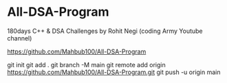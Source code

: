 # All-DSA-Program
180days C++ &amp; DSA Challenges by Rohit Negi (coding Army Youtube channel)

https://github.com/Mahbub100/All-DSA-Program



git init
git add .
git branch -M main
git remote add origin https://github.com/Mahbub100/All-DSA-Program.git
git push -u origin main
